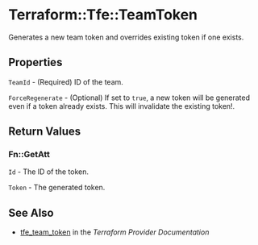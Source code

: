 # Terraform::Tfe::TeamToken

Generates a new team token and overrides existing token if one exists.

## Properties

`TeamId` - (Required) ID of the team.

`ForceRegenerate` - (Optional) If set to `true`, a new token will be generated even if a token already exists. This will invalidate the existing token!.


## Return Values

### Fn::GetAtt

`Id` - The ID of the token.

`Token` - The generated token.

## See Also

* [tfe_team_token](https://www.terraform.io/docs/providers/tfe/r/team_token.html) in the _Terraform Provider Documentation_